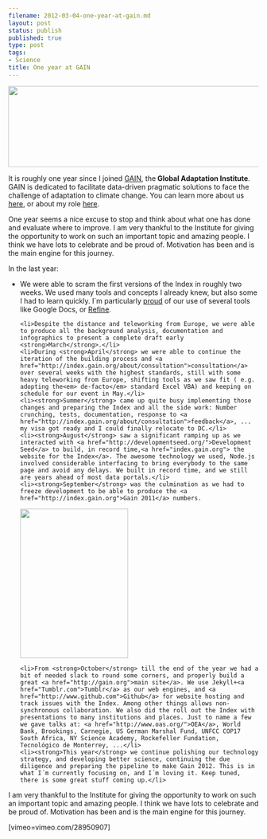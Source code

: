 ```yaml
--- 
filename: 2012-03-04-one-year-at-gain.md
layout: post
status: publish
published: true
type: post
tags: 
- Science
title: One year at GAIN
---
```

<p style="text-align:center;"><a href="http://nasonurb.files.wordpress.com/2012/03/slide1.jpg"><img class="size-full wp-image-2304 aligncenter" title="slide1" src="http://nasonurb.files.wordpress.com/2012/03/slide1.jpg" alt="" width="640" height="163" /></a></p>

It is roughly one year since I joined <a href="http://gain.org">GAIN</a>, the<strong> Global Adaptation Institute</strong>. GAIN is dedicated to facilitate data-driven pragmatic solutions to face the challenge of adaptation to climate change. You can learn more about us <a href="http://gain.org/work/">here</a>, or about my role <a href="http://gain.org/team/bruno-sanchez-andrade-nuno/">here</a>.

One year seems a nice excuse to stop and think about what one has done and evaluate where to improve. I am very thankful to the Institute for giving the opportunity to work on such an important topic and amazing people. I think we have lots to celebrate and be proud of. Motivation has been and is the main engine for this journey.

<!--more-->

In the last year:
<ul>
	<li> We were able to scram the first versions of the Index in roughly two weeks. We used many tools and concepts I already knew, but also some I had to learn quickly. I´m particularly <a href="https://docs.google.com/spreadsheet/ccc?key=0AoxJVrXz_YHIdGN3TWlVdFdLQVIyWkdGU1M1dVVDQ0E&amp;authkey=COXNwPsM#gid=0">proud</a> of our use of several tools like Google Docs, or <a href="http://code.google.com/p/google-refine/">Refine</a>.</li>

	<li>Despite the distance and teleworking from Europe, we were able to produce all the background analysis, documentation and infographics to present a complete draft early <strong>March</strong>.</li>
	<li>During <strong>April</strong> we were able to continue the iteration of the building process and <a href="http://index.gain.org/about/consultation">consultation</a> over several weeks with the highest standards, still with some heavy teleworking from Europe, shifting tools as we saw fit ( e.g. adopting the<em> de-facto</em> standard Excel VBA) and keeping on schedule for our event in May.</li>
	<li><strong>Summer</strong> came up quite busy implementing those changes and preparing the Index and all the side work: Number crunching, tests, documentation, response to <a href="http://index.gain.org/about/consultation">feedback</a>, ... my visa got ready and I could finally relocate to DC.</li>
	<li><strong>August</strong> saw a significant ramping up as we interacted with <a href="http://developmentseed.org/">Development Seed</a> to build, in record time,<a href="index.gain.org"> the website for the Index</a>. The awesome technology we used, Node.js involved considerable interfacing to bring everybody to the same page and avoid any delays. We built in record time, and we still are years ahead of most data portals.</li>
	<li><strong>September</strong> was the culmination as we had to freeze development to be able to produce the <a href="http://index.gain.org">Gain 2011</a> numbers.

<a href="http://nasonurb.files.wordpress.com/2012/03/6153123443_a6657452fa_b1.jpeg"><img class="alignright size-medium wp-image-2306" title="6153123443_a6657452fa_b" src="http://nasonurb.files.wordpress.com/2012/03/6153123443_a6657452fa_b1.jpeg?w=217" alt="" width="217" height="300" /></a></li>

	<li>From <strong>October</strong> till the end of the year we had a bit of needed slack to round some corners, and properly build a great <a href="http://gain.org">main site</a>. We use Jekyll+<a href="Tumblr.com">Tumblr</a> as our web engines, and <a href="http://www.github.com">Github</a> for website hosting and track issues with the Index. Among other things allows non-synchronous collaboration. We also did the roll out the Index with presentations to many institutions and places. Just to name a few we gave talks at: <a href="http://www.oas.org/">OEA</a>, World Bank, Brookings, Carnegie, US German Marshal Fund, UNFCC COP17 South Africa, NY Science Academy, Rockefeller Fundation, Tecnológico de Monterrey, ...</li>
	<li><strong>This year</strong> we continue polishing our technology strategy, and developing better science, continuing the due diligence and preparing the pipeline to make Gain 2012. This is in what I´m currently focusing on, and I´m loving it. Keep tuned, there is some great stuff coming up.</li>
</ul>
I am very thankful to the Institute for giving the opportunity to work on such an important topic and amazing people. I think we have lots to celebrate and be proud of. Motivation has been and is the main engine for this journey.

[vimeo=vimeo.com/28950907]

